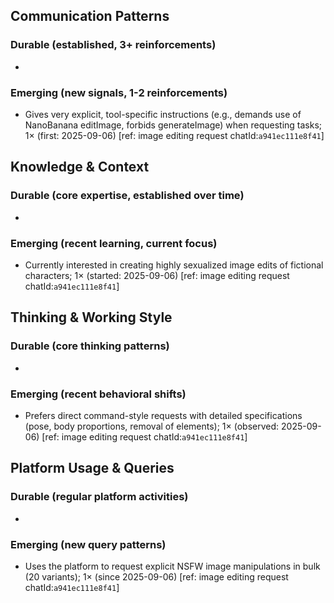 ## Communication Patterns
### Durable (established, 3+ reinforcements)
- 

### Emerging (new signals, 1-2 reinforcements)
- Gives very explicit, tool-specific instructions (e.g., demands use of NanoBanana editImage, forbids generateImage) when requesting tasks; 1× (first: 2025-09-06) [ref: image editing request chatId:`a941ec111e8f41`]

## Knowledge & Context
### Durable (core expertise, established over time)
- 

### Emerging (recent learning, current focus)  
- Currently interested in creating highly sexualized image edits of fictional characters; 1× (started: 2025-09-06) [ref: image editing request chatId:`a941ec111e8f41`]

## Thinking & Working Style
### Durable (core thinking patterns)
- 

### Emerging (recent behavioral shifts)
- Prefers direct command-style requests with detailed specifications (pose, body proportions, removal of elements); 1× (observed: 2025-09-06) [ref: image editing request chatId:`a941ec111e8f41`]

## Platform Usage & Queries
### Durable (regular platform activities)
- 

### Emerging (new query patterns)
- Uses the platform to request explicit NSFW image manipulations in bulk (20 variants); 1× (since 2025-09-06) [ref: image editing request chatId:`a941ec111e8f41`]